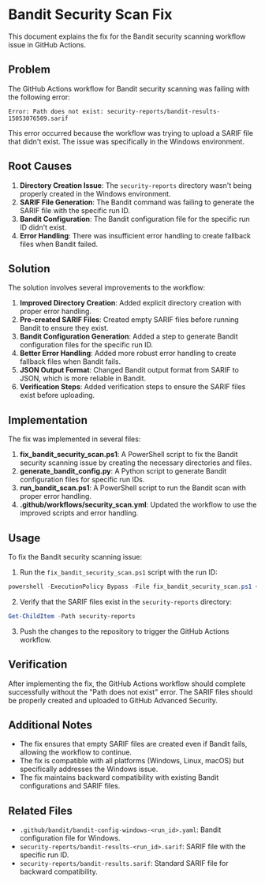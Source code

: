 # Bandit Security Scan Fix

This document explains the fix for the Bandit security scanning workflow issue in GitHub Actions.

## Problem

The GitHub Actions workflow for Bandit security scanning was failing with the following error:

```
Error: Path does not exist: security-reports/bandit-results-15053076509.sarif
```

This error occurred because the workflow was trying to upload a SARIF file that didn't exist. The issue was specifically in the Windows environment.

## Root Causes

1. **Directory Creation Issue**: The `security-reports` directory wasn't being properly created in the Windows environment.
2. **SARIF File Generation**: The Bandit command was failing to generate the SARIF file with the specific run ID.
3. **Bandit Configuration**: The Bandit configuration file for the specific run ID didn't exist.
4. **Error Handling**: There was insufficient error handling to create fallback files when Bandit failed.

## Solution

The solution involves several improvements to the workflow:

1. **Improved Directory Creation**: Added explicit directory creation with proper error handling.
2. **Pre-created SARIF Files**: Created empty SARIF files before running Bandit to ensure they exist.
3. **Bandit Configuration Generation**: Added a step to generate Bandit configuration files for the specific run ID.
4. **Better Error Handling**: Added more robust error handling to create fallback files when Bandit fails.
5. **JSON Output Format**: Changed Bandit output format from SARIF to JSON, which is more reliable in Bandit.
6. **Verification Steps**: Added verification steps to ensure the SARIF files exist before uploading.

## Implementation

The fix was implemented in several files:

1. **fix_bandit_security_scan.ps1**: A PowerShell script to fix the Bandit security scanning issue by creating the necessary directories and files.
2. **generate_bandit_config.py**: A Python script to generate Bandit configuration files for specific run IDs.
3. **run_bandit_scan.ps1**: A PowerShell script to run the Bandit scan with proper error handling.
4. **.github/workflows/security_scan.yml**: Updated the workflow to use the improved scripts and error handling.

## Usage

To fix the Bandit security scanning issue:

1. Run the `fix_bandit_security_scan.ps1` script with the run ID:

```powershell
powershell -ExecutionPolicy Bypass -File fix_bandit_security_scan.ps1 <run_id>
```

2. Verify that the SARIF files exist in the `security-reports` directory:

```powershell
Get-ChildItem -Path security-reports
```

3. Push the changes to the repository to trigger the GitHub Actions workflow.

## Verification

After implementing the fix, the GitHub Actions workflow should complete successfully without the "Path does not exist" error. The SARIF files should be properly created and uploaded to GitHub Advanced Security.

## Additional Notes

- The fix ensures that empty SARIF files are created even if Bandit fails, allowing the workflow to continue.
- The fix is compatible with all platforms (Windows, Linux, macOS) but specifically addresses the Windows issue.
- The fix maintains backward compatibility with existing Bandit configurations and SARIF files.

## Related Files

- `.github/bandit/bandit-config-windows-<run_id>.yaml`: Bandit configuration file for Windows.
- `security-reports/bandit-results-<run_id>.sarif`: SARIF file with the specific run ID.
- `security-reports/bandit-results.sarif`: Standard SARIF file for backward compatibility.
